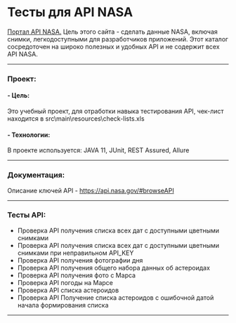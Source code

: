 # Тесты для API NASA
[Портал API NASA.](https://api.nasa.gov)
Цель этого сайта - сделать данные NASA, включая снимки, легкодоступными для разработчиков приложений.
Этот каталог сосредоточен на широко полезных и удобных API и не содержит всех API NASA.
____
### Проект:
#### - Цель:
Это учебный проект, для отработки навыка тестирования API, чек-лист находится в src\main\resources\check-lists.xls
#### - Технологии:
В проекте используется: JAVA 11, JUnit, REST Assured, Allure
____
### Документация:
Описание ключей API - https://api.nasa.gov/#browseAPI
____
### Тесты API:
- Проверка API получения списка всех дат с доступными цветными снимками
- Проверка API получения списка всех дат с доступными цветными снимками при неправильном API_KEY
- Проверка API получения фотографии дня
- Проверка API получения общего набора данных об астероидах
- Проверка API получения фото с Марса
- Проверка API погоды на Марсе
- Проверка API списка астероидов
- Проверка API Получение списка астероидов с ошибочной датой начала формирования списка
____